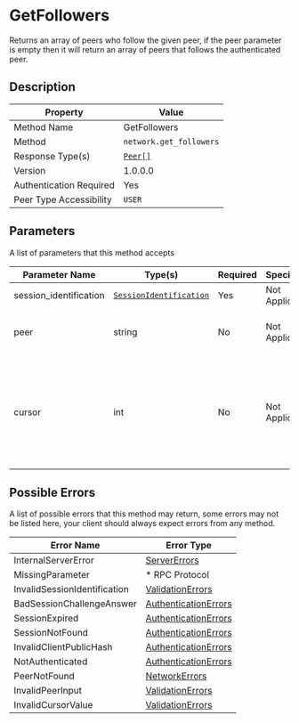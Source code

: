 # GetFollowers

Returns an array of peers who follow the given peer, if the peer parameter is empty
then it will return an array of peers that follows the authenticated peer.

## Description

| Property                | Value                             |
|-------------------------|-----------------------------------|
| Method Name             | GetFollowers                      |
| Method                  | `network.get_followers`           |
| Response Type(s)        | [`Peer[]`](../../Objects/Peer.md) |
| Version                 | 1.0.0.0                           |
| Authentication Required | Yes                               |
| Peer Type Accessibility | `USER`                            |

## Parameters

A list of parameters that this method accepts

| Parameter Name         | Type(s)                                                           | Required | Specification  | Deprecated | Versions | Description                                                                                                                                                                                                                                                                                      |
|------------------------|-------------------------------------------------------------------|----------|----------------|------------|----------|--------------------------------------------------------------------------------------------------------------------------------------------------------------------------------------------------------------------------------------------------------------------------------------------------|
| session_identification | [`SessionIdentification`](../../Objects/SessionIdentification.md) | Yes      | Not Applicable | No         | 1.0      | The Session Identification object                                                                                                                                                                                                                                                                |
| peer                   | string                                                            | No       | Not Applicable | No         | 1.0      | The peer ID or Username (With leading @) if left empty, the selected peer will be the authenticated user (yourself)                                                                                                                                                                              |
| cursor                 | int                                                               | No       | Not Applicable | No         | 1.0      | The current cursor (Page number) of the return results. The default value will be 1 if no value is provided. See the results of `retrieve_followers_max_limit` value in [ServerInformation](../../Objects/ServerInformation.md) to determine the size of the results that the server may return. |

## Possible Errors

A list of possible errors that this method may return, some errors
may not be listed here, your client should always expect errors from
any method.

| Error Name                   | Error Type                                                   |
|------------------------------|--------------------------------------------------------------|
| InternalServerError          | [ServerErrors](../../Errors/ServerErrors.md)                 |
| MissingParameter             | * RPC Protocol                                               |
| InvalidSessionIdentification | [ValidationErrors](../../Errors/ValidationErrors.md)         |
| BadSessionChallengeAnswer    | [AuthenticationErrors](../../Errors/AuthenticationErrors.md) |
| SessionExpired               | [AuthenticationErrors](../../Errors/AuthenticationErrors.md) |
| SessionNotFound              | [AuthenticationErrors](../../Errors/AuthenticationErrors.md) |
| InvalidClientPublicHash      | [AuthenticationErrors](../../Errors/AuthenticationErrors.md) |
| NotAuthenticated             | [AuthenticationErrors](../../Errors/AuthenticationErrors.md) |
| PeerNotFound                 | [NetworkErrors](../../Errors/NetworkErrors.md)               |
| InvalidPeerInput             | [ValidationErrors](../../Errors/ValidationErrors.md)         |
| InvalidCursorValue           | [ValidationErrors](../../Errors/ValidationErrors.md)         |
